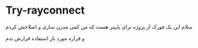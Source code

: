 # Try-rayconnect

سلام این یک فورک از پروژه ترای پاپیتر هست که من کمی مدرن سازی و اصلاحش کردم

و قراره مورد باز استفاده قرارش بدم